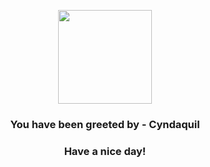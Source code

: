<p align="center">
            <img src="https://raw.githubusercontent.com/PokeAPI/sprites/master/sprites/pokemon/155.png" width="150" height="150">
          </p>
          <h3 align="center">You have been greeted by - <b>Cyndaquil</b></h3>
          <h3 align="center">Have a nice day!</h3>
        